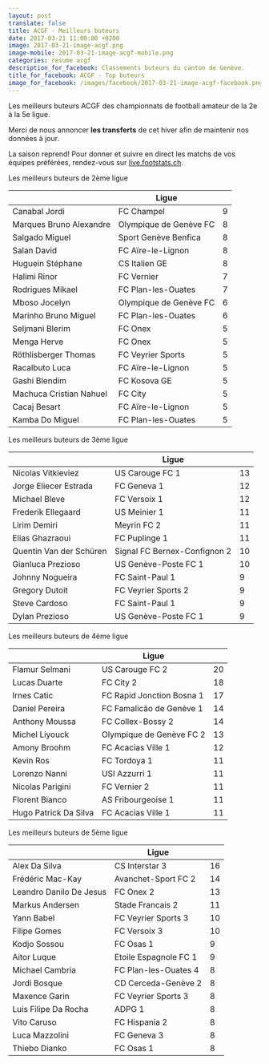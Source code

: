 ```yaml
---
layout: post
translate: false
title: ACGF - Meilleurs buteurs
date: 2017-03-21 11:00:00 +0200
image: 2017-03-21-image-acgf.png
image-mobile: 2017-03-21-image-acgf-mobile.png
categories: resume acgf
description_for_facebook: Classements buteurs du canton de Genève.
title_for_facebook: ACGF - Top buteurs
image_for_facebook: /images/facebook/2017-03-21-image-acgf-facebook.png
---
```

<p>Les meilleurs buteurs ACGF des championnats de football amateur de la 2e à la 5e ligue.</p>
<p>Merci de nous annoncer <b>les transferts</b> de cet hiver afin de maintenir nos données à jour.</p>
<p>La saison reprend! Pour donner et suivre en direct les matchs de vos équipes préférées, rendez-vous sur <a href='http://live.footstats.ch'>live.footstats.ch</a>.</p>

<p>Les meilleurs buteurs de 2ème ligue</p><table class="table"><thead><tr><th><i class="fa fa-male"></i></th><th>Ligue</th><th><i class="fa fa-futbol-o"></i></th></tr></thead><tbody><tr><td>Canabal Jordi</td><td>FC Champel</td><td>9</td></tr><tr><td>Marques Bruno Alexandre</td><td>Olympique de Genève FC</td><td>8</td></tr><tr><td>Salgado Miguel</td><td>Sport Genève Benfica</td><td>8</td></tr><tr><td>Salan David</td><td>FC Aïre-le-Lignon</td><td>8</td></tr><tr><td>Huguein Stéphane</td><td>CS Italien GE</td><td>8</td></tr><tr><td>Halimi Rinor</td><td>FC Vernier</td><td>7</td></tr><tr><td>Rodrigues Mikael</td><td>FC Plan-les-Ouates</td><td>7</td></tr><tr><td>Mboso Jocelyn</td><td>Olympique de Genève FC</td><td>6</td></tr><tr><td>Marinho Bruno Miguel</td><td>FC Plan-les-Ouates</td><td>6</td></tr><tr><td>Seljmani Blerim</td><td>FC Onex</td><td>5</td></tr><tr><td>Menga Herve</td><td>FC Onex</td><td>5</td></tr><tr><td>Röthlisberger Thomas</td><td>FC Veyrier Sports</td><td>5</td></tr><tr><td>Racalbuto Luca</td><td>FC Aïre-le-Lignon</td><td>5</td></tr><tr><td>Gashi Blendim</td><td>FC Kosova GE</td><td>5</td></tr><tr><td>Machuca Cristian Nahuel</td><td>FC City</td><td>5</td></tr><tr><td>Cacaj Besart</td><td>FC Aïre-le-Lignon</td><td>5</td></tr><tr><td>Kamba Do Miguel</td><td>FC Plan-les-Ouates</td><td>5</td></tr></tbody></table><p>Les meilleurs buteurs de 3ème ligue</p><table class="table"><thead><tr><th><i class="fa fa-male"></i></th><th>Ligue</th><th><i class="fa fa-futbol-o"></i></th></tr></thead><tbody><tr><td>Nicolas Vitkieviez</td><td>US Carouge FC 1</td><td>13</td></tr><tr><td>Jorge Eliecer Estrada</td><td>FC Geneva 1</td><td>12</td></tr><tr><td>Michael Bleve</td><td>FC Versoix 1</td><td>12</td></tr><tr><td>Frederik Ellegaard</td><td>US Meinier 1</td><td>11</td></tr><tr><td>Lirim Demiri</td><td>Meyrin FC 2</td><td>11</td></tr><tr><td>Elias Ghazraoui</td><td>FC Puplinge 1</td><td>11</td></tr><tr><td>Quentin Van der Schüren</td><td>Signal FC Bernex-Confignon 2</td><td>10</td></tr><tr><td>Gianluca Prezioso</td><td>US Genève-Poste FC 1</td><td>10</td></tr><tr><td>Johnny Nogueira</td><td>FC Saint-Paul 1</td><td>9</td></tr><tr><td>Gregory Dutoit</td><td>FC Veyrier Sports 2</td><td>9</td></tr><tr><td>Steve Cardoso</td><td>FC Saint-Paul 1</td><td>9</td></tr><tr><td>Dylan Prezioso</td><td>US Genève-Poste FC 1</td><td>9</td></tr></tbody></table><p>Les meilleurs buteurs de 4ème ligue</p><table class="table"><thead><tr><th><i class="fa fa-male"></i></th><th>Ligue</th><th><i class="fa fa-futbol-o"></i></th></tr></thead><tbody><tr><td>Flamur Selmani</td><td>US Carouge FC 2</td><td>20</td></tr><tr><td>Lucas Duarte</td><td>FC City 2</td><td>18</td></tr><tr><td>Irnes Catic</td><td>FC Rapid Jonction Bosna 1</td><td>17</td></tr><tr><td>Daniel Pereira</td><td>FC Famalicão de Genève 1</td><td>14</td></tr><tr><td>Anthony Moussa</td><td>FC Collex-Bossy 2</td><td>14</td></tr><tr><td>Michel Liyouck</td><td>Olympique de Genève FC 2</td><td>13</td></tr><tr><td>Amony Broohm</td><td>FC Acacias Ville 1</td><td>12</td></tr><tr><td>Kevin Ros</td><td>FC Tordoya 1</td><td>11</td></tr><tr><td>Lorenzo Nanni</td><td>USI Azzurri 1</td><td>11</td></tr><tr><td>Nicolas Parigini</td><td>FC Vernier 2</td><td>11</td></tr><tr><td>Florent Bianco</td><td>AS Fribourgeoise 1</td><td>11</td></tr><tr><td>Hugo Patrick Da Silva</td><td>FC Acacias Ville 1</td><td>11</td></tr></tbody></table><p>Les meilleurs buteurs de 5ème ligue</p><table class="table"><thead><tr><th><i class="fa fa-male"></i></th><th>Ligue</th><th><i class="fa fa-futbol-o"></i></th></tr></thead><tbody><tr><td>Alex Da Silva</td><td>CS Interstar  3</td><td>16</td></tr><tr><td>Frédéric Mac-Kay</td><td>Avanchet-Sport FC 2</td><td>14</td></tr><tr><td>Leandro Danilo De Jesus</td><td>FC Onex 2</td><td>13</td></tr><tr><td>Markus Andersen</td><td>Stade Francais 2</td><td>11</td></tr><tr><td>Yann Babel</td><td>FC Veyrier Sports 3</td><td>10</td></tr><tr><td>Filipe Gomes</td><td>FC Versoix 3</td><td>10</td></tr><tr><td>Kodjo Sossou</td><td>FC Osas 1</td><td>9</td></tr><tr><td>Aitor Luque</td><td>Etoile Espagnole FC 1</td><td>9</td></tr><tr><td>Michael Cambria</td><td>FC Plan-les-Ouates 4</td><td>8</td></tr><tr><td>Jordi Bosque</td><td>CD Cerceda-Genève 2</td><td>8</td></tr><tr><td>Maxence Garin</td><td>FC Veyrier Sports 3</td><td>8</td></tr><tr><td>Luis Filipe Da Rocha</td><td>ADPG 1</td><td>8</td></tr><tr><td>Vito Caruso</td><td>FC Hispania 2</td><td>8</td></tr><tr><td>Luca Mazzolini</td><td>FC Geneva 3</td><td>8</td></tr><tr><td>Thiebo Dianko</td><td>FC Osas 1</td><td>8</td></tr></tbody></table>